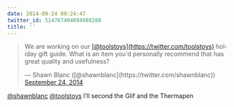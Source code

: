 ```yaml
---
date: 2014-09-24 09:24:47
twitter_id: 514767404094988288
title: ''
---
```


<blockquote class="twitter-tweet"><p lang="en" dir="ltr">We are working on our <a href="https://twitter.com/toolstoys?ref_src=twsrc%5Etfw">[@toolstoys](https://twitter.com/toolstoys)</a> holiday gift guide. What is an item you&#39;d personally recommend that has great quality and usefulness?</p>&mdash; Shawn Blanc ([@shawnblanc](https://twitter.com/shawnblanc)) <a href="https://twitter.com/shawnblanc/status/514611949691494401?ref_src=twsrc%5Etfw">September 24, 2014</a></blockquote>
<script async src="https://platform.twitter.com/widgets.js" charset="utf-8"></script>

[@shawnblanc](https://twitter.com/shawnblanc) [@toolstoys](https://twitter.com/toolstoys) I’ll second the Glif and the Thermapen

